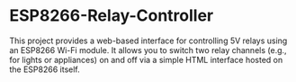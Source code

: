 # ESP8266-Relay-Controller
This project provides a web-based interface for controlling 5V relays using an ESP8266 Wi-Fi module. It allows you to switch two relay channels (e.g., for lights or appliances) on and off via a simple HTML interface hosted on the ESP8266 itself.
